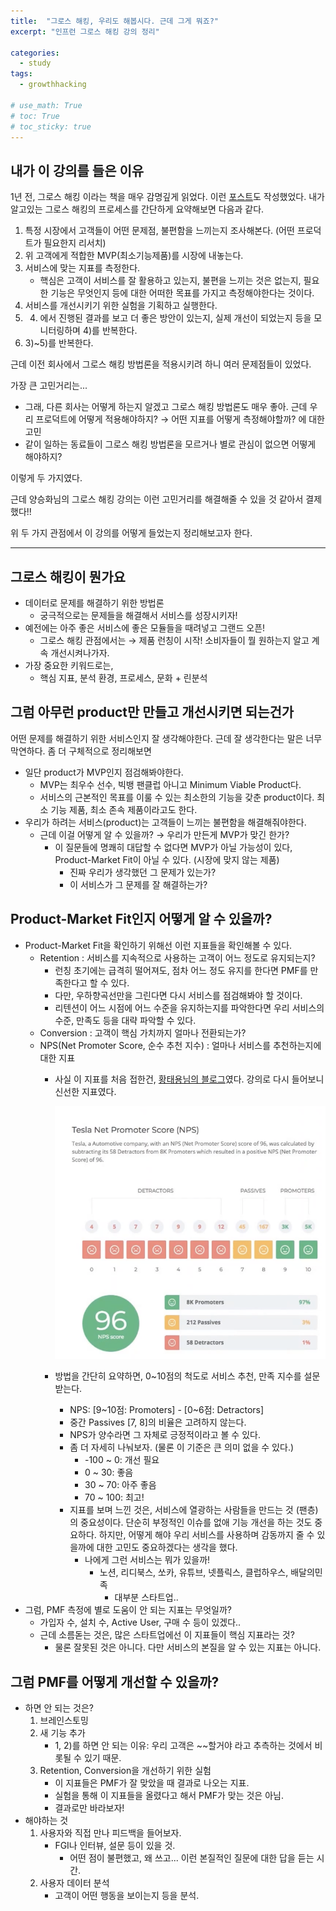 ```yaml
---
title:  "그로스 해킹, 우리도 해봅시다. 근데 그게 뭐죠?"
excerpt: "인프런 그로스 해킹 강의 정리"

categories:
  - study
tags:
  - growthhacking

# use_math: True
# toc: True
# toc_sticky: true
---
```


## 내가 이 강의를 들은 이유

1년 전, 그로스 해킹 이라는 책을 매우 감명깊게 읽었다. 이런 [포스트](https://sean-parkk.github.io/study/GrowthHacking_review/)도 작성했었다. 내가 알고있는 그로스 해킹의 프로세스를 간단하게 요약해보면 다음과 같다.

1. 특정 시장에서 고객들이 어떤 문제점, 불편함을 느끼는지 조사해본다. (어떤 프로덕트가 필요한지 리서치)
2. 위 고객에게 적합한 MVP(최소기능제품)를 시장에 내놓는다. 
3. 서비스에 맞는 지표를 측정한다.
    - 핵심은 고객이 서비스를 잘 활용하고 있는지, 불편을 느끼는 것은 없는지, 필요한 기능은 무엇인지 등에 대한 어떠한 목표를 가지고 측정해야한다는 것이다.
4. 서비스를 개선시키기 위한 실험을 기획하고 실행한다.
5. 4) 에서 진행된 결과를 보고 더 좋은 방안이 있는지, 실제 개선이 되었는지 등을 모니터링하며 4)를 반복한다.
6. 3)~5)를 반복한다.

근데 이전 회사에서 그로스 해킹 방법론을 적용시키려 하니 여러 문제점들이 있었다.

가장 큰 고민거리는...

- 그래, 다른 회사는 어떻게 하는지 알겠고 그로스 해킹 방법론도 매우 좋아. 근데 우리 프로덕트에 어떻게 적용해야하지? → 어떤 지표를 어떻게 측정해야할까? 에 대한 고민
- 같이 일하는 동료들이 그로스 해킹 방법론을 모르거나 별로 관심이 없으면 어떻게 해야하지?

이렇게 두 가지였다. 

근데 양승화님의 그로스 해킹 강의는 이런 고민거리를 해결해줄 수 있을 것 같아서 결제했다!!

위 두 가지 관점에서 이 강의를 어떻게 들었는지 정리해보고자 한다.

---

## 그로스 해킹이 뭔가요

- 데이터로 문제를 해결하기 위한 방법론
    - 궁극적으로는 문제들을 해결해서 서비스를 성장시키자!
- 예전에는 아주 좋은 서비스에 좋은 모듈들을 때려넣고 그랜드 오픈!
    - 그로스 해킹 관점에서는 → 제품 런칭이 시작! 소비자들이 뭘 원하는지 알고 계속 개선시켜나가자.
- 가장 중요한 키워드로는,
    - 핵심 지표, 분석 환경, 프로세스, 문화 + 린분석

## 그럼 아무런 product만 만들고 개선시키면 되는건가

어떤 문제를 해결하기 위한 서비스인지 잘 생각해야한다. 근데 잘 생각한다는 말은 너무 막연하다. 좀 더 구체적으로 정리해보면

- 일단 product가 MVP인지 점검해봐야한다.
    - MVP는 최우수 선수, 빅뱅 팬클럽 아니고 Minimum Viable Product다.
    - 서비스의 근본적인 목표를 이룰 수 있는 최소한의 기능을 갖춘 product이다. 최소 기능 제품, 최소 존속 제품이라고도 한다.
- 우리가 하려는 서비스(product)는 고객들이 느끼는 불편함을 해결해줘야한다.
    - 근데 이걸 어떻게 알 수 있을까? → 우리가 만든게 MVP가 맞긴 한가?
        - 이 질문들에 명쾌히 대답할 수  없다면 MVP가 아닐 가능성이 있다, Product-Market Fit이 아닐 수 있다. (시장에 맞지 않는 제품)
            - 진짜 우리가 생각했던 그 문제가 있는가?
            - 이 서비스가 그 문제를 잘 해결하는가?

## Product-Market Fit인지 어떻게 알 수 있을까?

- Product-Market Fit을 확인하기 위해선 이런 지표들을 확인해볼 수 있다.
    - Retention : 서비스를 지속적으로 사용하는 고객이 어느 정도로 유지되는지?
        - 런칭 초기에는 급격히 떨어져도, 점차 어느 정도 유지를 한다면 PMF를 만족한다고 할 수 있다.
        - 다만, 우하향곡선만을 그린다면 다시 서비스를 점검해봐야 할 것이다.
        - 리텐션이 어느 시점에 어느 수준을 유지하는지를 파악한다면 우리 서비스의 수준, 만족도 등을 대략 파악할 수 있다.
    - Conversion : 고객이 핵심 가치까지 얼마나 전환되는가?
    - NPS(Net Promoter Score, 순수 추천 지수) :  얼마나 서비스를 추천하는지에 대한 지표
        - 사실 이 지표를 처음 접한건, [황태용님의 블로그](https://velog.io/@tyhlife/그로스해킹-데이터와-실험을-통해-성장하는-서비스를-만드는-방법)였다. 강의로 다시 들어보니 신선한 지표였다.

            ![/assets/images/growthhacking_inflearn/1/Untitled.png](/assets/images/growthhacking_inflearn/1/Untitled.png)

        - 방법을 간단히 요약하면, 0~10점의 척도로 서비스 추천, 만족 지수를 설문받는다.
            - NPS: [9~10점: Promoters] - [0~6점: Detractors]
            - 중간 Passives [7, 8]의 비율은 고려하지 않는다.
            - NPS가 양수라면 그 자체로 긍정적이라고 볼 수 있다.
            - 좀 더 자세히 나눠보자. (물론 이 기준은 큰 의미 없을 수 있다.)
                - -100 ~ 0: 개선 필요
                - 0 ~ 30: 좋음
                - 30 ~ 70: 아주 좋음
                - 70 ~ 100: 최고!
            - 지표를 보며 느낀 것은, 서비스에 열광하는 사람들을 만드는 것 (팬층)의 중요성이다. 단순히 부정적인 이슈를 없애 기능 개선을 하는 것도 중요하다. 하지만, 어떻게 해야 우리 서비스를 사용하며 감동까지 줄 수 있을까에 대한 고민도 중요하겠다는 생각을 했다.
                - 나에게 그런 서비스는 뭐가 있을까!
                    - 노션, 리디북스, 쏘카, 유튜브, 넷플릭스, 클럽하우스, 배달의민족 
                      - 대부분 스타트업..
- 그럼, PMF 측정에 별로 도움이 안 되는 지표는 무엇일까?
    - 가입자 수, 설치 수, Active User, 구매 수 등이 있겠다..
    - 근데 소름돋는 것은, 많은 스타트업에선 이 지표들이 핵심 지표라는 것?
        - 물론 잘못된 것은 아니다. 다만 서비스의 본질을 알 수 있는 지표는 아니다.

## 그럼 PMF를 어떻게 개선할 수 있을까?

- 하면 안 되는 것은?
    1. 브레인스토밍
    2. 새 기능 추가
        - 1, 2)를 하면 안 되는 이유: 우리 고객은 ~~할거야 라고 추측하는 것에서 비롯될 수 있기 때문.
    3. Retention, Conversion을 개선하기 위한 실험
        - 이 지표들은 PMF가 잘 맞았을 때 결과로 나오는 지표.
        - 실험을 통해 이 지표들을 올렸다고 해서 PMF가 맞는 것은 아님.
        - 결과로만 바라보자!
- 해야하는 것
    1. 사용자와 직접 만나 피드백을 들어보자.
        - FGI나 인터뷰, 설문 등이 있을 것.
            - 어떤 점이 불편했고, 왜 쓰고... 이런 본질적인 질문에 대한 답을 듣는 시간.
    2. 사용자 데이터 분석
        - 고객이 어떤 행동을 보이는지 등을 분석.
